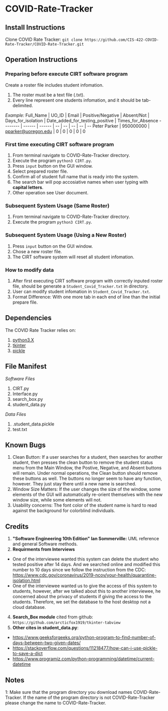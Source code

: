 # COVID-Rate-Tracker
## Install Instructions
Clone COVID Rate Tracker: `git clone https://github.com/CIS-422-COVID-Rate-Tracker/COVID-Rate-Tracker.git`
## Operation Instructions
### Preparing before execute CIRT software program
Create a roster file includes student infomation.
1. The roster must be a text file (.txt).
2. Every line represent one students infomation, and it should be tab-delimited.

*Example:*
 Full_Name  | UO_ID  | Email  | Positive/Negative | Absent/Not  | Days_for_isolation | Date_added_for_testing_positive | Times_for_Absence
 -------- | ------ | ------  | --  | -- | -- | -- | -- 
 Peter Parker  | 950000000 | pparker@uoregon.edu | 0 | 0 | 0 | 0 | 0 

### First time executing CIRT software program
1. From terminal navigate to COVID-Rate-Tracker directory.
2. Execute the program `python3 CIRT.py`.
3. Press `input` button on the GUI window.
4. Select prepared roster file.
5. Confirm all of student full name that is ready into the system.
6. The search bar will pop accosiative names when user typing with **capital letters**.
7. Other operation see User document.

### Subsequent System Usage (Same Roster)
1. From terminal navigate to COVID-Rate-Tracker directory.
2. Execute the program `python3 CIRT.py`.

### Subsequent System Usage (Using a New Roster)
1. Press `input` button on the GUI window.
2. Chose a new roster file.
3. The CIRT software system will reset all student infomation.

### How to modify data
1. After first executing CIRT software program with correctly inputed roster file, should be generate a `Student_Covid_Tracker.txt` in directory.
2. User can modify student infomation in `Student_Covid_Tracker.txt`.
3. Format Difference: With one more tab in each end of line than the initial prepare file.

## Dependencies
The COVID Rate Tracker relies on:
1. [python3.X](https://www.python.org/downloads/) 
2. [tkinter](https://docs.python.org/3/library/tkinter.html)
3. [pickle](https://docs.python.org/3/library/pickle.html)

## File Manifest
*Software Files*
1. CIRT.py
2. Interface.py
3. search_box.py
4. student_data.py

*Data Files*
1. .student_data.pickle
2. test.txt

## Known Bugs
1. Clean Button: If a user searches for a student, then searches for another student, then presses the clean button to remove the student status menu from the Main Window, the Postive, Negative, and Absent buttons will remain.  Under normal operations, the Clean button should remove these buttons as well.  The buttons no longer seem to have any function, however.  They just stay there until a new name is searched.
2. Window Size Matters: If the user changes the size of the window, some elements of the GUI will automatically re-orient themselves with the new window size, while some elements will not.
3. Usability concerns: The font color of the student name is hard to read against the background for colorblind individuals.

## Credits
1. **"Software Engineering 10th Edition" Ian Sommerville:** UML reference and general Software methods.
2. **Requirments from Interviews**
 - One of the interviewee wanted this system can delete the student who tested positive after 14 days. And we searched online and modified this number to 10 days since we follow the instruction from the CDC: https://www.cdc.gov/coronavirus/2019-ncov/your-health/quarantine-isolation.html
  - One of the interviewee wanted us to give the access of this system to students, however, after we talked about this to another interviewee, he concerned about the privacy of students if giving the access to the students. Therefore, we set the database to the host desktop not a cloud database.
4. **Search_Box module** cited from github: `https://github.com/arcticfox1919/tkinter-tabview`
5. **Other cites in student_data.py**:
 - https://www.geeksforgeeks.org/python-program-to-find-number-of-days-between-two-given-dates/
 - https://stackoverflow.com/questions/11218477/how-can-i-use-pickle-to-save-a-dict
 - https://www.programiz.com/python-programming/datetime/current-datetime

## Notes
1: Make sure that the program directory you download names COVID-Rate-Tracker. If the name of the program directory is not COVID-Rate-Tracker please change the name to COVID-Rate-Tracker.
